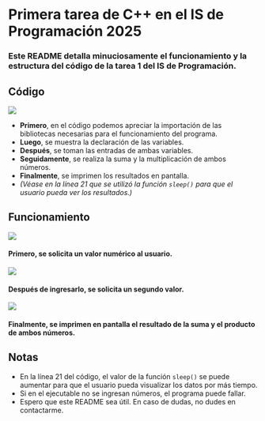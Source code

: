 # Primera tarea de C++ en el IS de Programación 2025

### Este README detalla minuciosamente el funcionamiento y la estructura del código de la tarea 1 del IS de Programación.

## Código
![](/media/code.png)
- **Primero**, en el código podemos apreciar la importación de las bibliotecas necesarias para el funcionamiento del programa.
- **Luego**, se muestra la declaración de las variables.
- **Después**, se toman las entradas de ambas variables.
- **Seguidamente**, se realiza la suma y la multiplicación de ambos números.
- **Finalmente**, se imprimen los resultados en pantalla.
- *(Véase en la línea 21 que se utilizó la función `sleep()` para que el usuario pueda ver los resultados.)*

## Funcionamiento
![](/media/Input1.png)
#### Primero, se solicita un valor numérico al usuario.
![](/media/Input2.png)
#### Después de ingresarlo, se solicita un segundo valor.
![](/media/return.png)
#### Finalmente, se imprimen en pantalla el resultado de la suma y el producto de ambos números.

## Notas

- En la línea 21 del código, el valor de la función `sleep()` se puede aumentar para que el usuario pueda visualizar los datos por más tiempo.
- Si en el ejecutable no se ingresan números, el programa puede fallar.
- Espero que este README sea útil. En caso de dudas, no dudes en contactarme.

